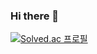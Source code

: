 ### Hi there 👋

[![Solved.ac
프로필](http://mazassumnida.wtf/api/v2/generate_badge?boj={karasuta})](https://solved.ac/karasuta)
<!--
**karasuta/karasuta** is a ✨ _special_ ✨ repository because its `README.md` (this file) appears on your GitHub profile.

Here are some ideas to get you started:

- 🔭 I’m currently working on ...
- 🌱 I’m currently learning ...
- 👯 I’m looking to collaborate on ...
- 🤔 I’m looking for help with ...
- 💬 Ask me about ...
- 📫 How to reach me: ...
- 😄 Pronouns: ...
- ⚡ Fun fact: ...
-->
